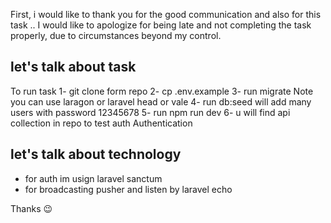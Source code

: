 First, i would like to thank you for the good communication and also for this task .. 
I would like to apologize for being late and not completing the task properly, due to circumstances beyond my control.

## let's talk about task
To run task
1- git clone form repo
2- cp .env.example
3- run migrate Note you can use laragon or laravel head or vale
4- run db:seed will add many users with password 12345678
5- run npm run dev
6- u will find api collection in repo to test auth Authentication

## let's talk about technology
- for auth im usign laravel sanctum
- for broadcasting pusher and listen by laravel echo

Thanks 😉 
